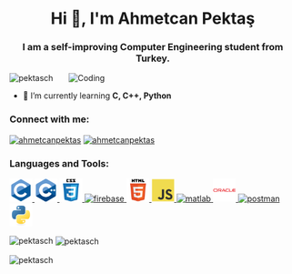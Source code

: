 <h1 align="center">Hi 👋, I'm Ahmetcan Pektaş</h1>
<h3 align="center">I am a self-improving Computer Engineering student from Turkey.</h3>
<img align= "right" alt = "Coding" width = "400" src = "https://miro.medium.com/v2/resize:fit:1400/0*NgUtI3tYLhuq5Vy0.gif">


<p align="left"> <img src="https://komarev.com/ghpvc/?username=pektasch&label=Profile%20views&color=0e75b6&style=flat" alt="pektasch" /> </p>

- 🌱 I’m currently learning **C, C++, Python**

<h3 align="left">Connect with me:</h3>
<p align="left">
<a href="https://linkedin.com/in/ahmetcanpektas" target="blank"><img align="center" src="https://raw.githubusercontent.com/rahuldkjain/github-profile-readme-generator/master/src/images/icons/Social/linked-in-alt.svg" alt="ahmetcanpektas" height="30" width="40" /></a>
<a href="https://instagram.com/ahmetcanpektas" target="blank"><img align="center" src="https://raw.githubusercontent.com/rahuldkjain/github-profile-readme-generator/master/src/images/icons/Social/instagram.svg" alt="ahmetcanpektas" height="30" width="40" /></a>
</p>

<h3 align="left">Languages and Tools:</h3>
<p align="left"> <a href="https://www.cprogramming.com/" target="_blank" rel="noreferrer"> <img src="https://raw.githubusercontent.com/devicons/devicon/master/icons/c/c-original.svg" alt="c" width="40" height="40"/> </a> <a href="https://www.w3schools.com/cpp/" target="_blank" rel="noreferrer"> <img src="https://raw.githubusercontent.com/devicons/devicon/master/icons/cplusplus/cplusplus-original.svg" alt="cplusplus" width="40" height="40"/> </a> <a href="https://www.w3schools.com/css/" target="_blank" rel="noreferrer"> <img src="https://raw.githubusercontent.com/devicons/devicon/master/icons/css3/css3-original-wordmark.svg" alt="css3" width="40" height="40"/> </a> <a href="https://firebase.google.com/" target="_blank" rel="noreferrer"> <img src="https://www.vectorlogo.zone/logos/firebase/firebase-icon.svg" alt="firebase" width="40" height="40"/> </a> <a href="https://www.w3.org/html/" target="_blank" rel="noreferrer"> <img src="https://raw.githubusercontent.com/devicons/devicon/master/icons/html5/html5-original-wordmark.svg" alt="html5" width="40" height="40"/> </a> <a href="https://developer.mozilla.org/en-US/docs/Web/JavaScript" target="_blank" rel="noreferrer"> <img src="https://raw.githubusercontent.com/devicons/devicon/master/icons/javascript/javascript-original.svg" alt="javascript" width="40" height="40"/> </a> <a href="https://www.mathworks.com/" target="_blank" rel="noreferrer"> <img src="https://upload.wikimedia.org/wikipedia/commons/2/21/Matlab_Logo.png" alt="matlab" width="40" height="40"/> </a> <a href="https://www.oracle.com/" target="_blank" rel="noreferrer"> <img src="https://raw.githubusercontent.com/devicons/devicon/master/icons/oracle/oracle-original.svg" alt="oracle" width="40" height="40"/> </a> <a href="https://postman.com" target="_blank" rel="noreferrer"> <img src="https://www.vectorlogo.zone/logos/getpostman/getpostman-icon.svg" alt="postman" width="40" height="40"/> </a> <a href="https://www.python.org" target="_blank" rel="noreferrer"> <img src="https://raw.githubusercontent.com/devicons/devicon/master/icons/python/python-original.svg" alt="python" width="40" height="40"/> </a> </p>

<p><img align="left" src="https://github-readme-stats.vercel.app/api/top-langs?username=pektasch&show_icons=true&locale=en&layout=compact" alt="pektasch" /></p>

<p>&nbsp;<img align="center" src="https://github-readme-stats.vercel.app/api?username=pektasch&show_icons=true&locale=en" alt="pektasch" /></p>

<p><img align="center" src="https://github-readme-streak-stats.herokuapp.com/?user=pektasch&" alt="pektasch" /></p>
